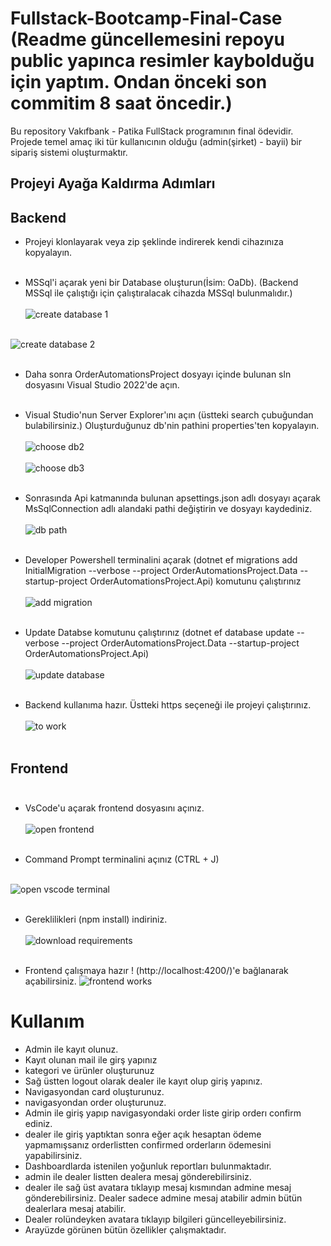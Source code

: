 # Fullstack-Bootcamp-Final-Case (Readme güncellemesini repoyu public yapınca resimler kaybolduğu için yaptım. Ondan önceki son commitim 8 saat öncedir.)
Bu repository Vakıfbank - Patika FullStack programının final ödevidir. Projede temel amaç iki tür kullanıcının olduğu (admin(şirket) - bayii) bir sipariş sistemi oluşturmaktır. 

## Projeyi Ayağa Kaldırma Adımları 
## Backend
- Projeyi klonlayarak veya zip şeklinde indirerek kendi cihazınıza kopyalayın. <br/> <br/>


- MSSql'i açarak yeni bir Database oluşturun(İsim: OaDb). (Backend MSSql ile çalıştığı için çalıştıralacak cihazda MSSql bulunmalıdır.) <br/> <br/>
![create database 1](https://github.com/kutaymalik/Fullstack-Bootcamp-Final-Case/assets/56682209/97b9dd83-e1fe-4085-82c3-d4d08c24dd0a) <br/> <br/>

![create database 2](https://github.com/kutaymalik/Fullstack-Bootcamp-Final-Case/assets/56682209/54733622-6640-4c60-99ef-77f3b580f987) <br/> <br/>

  
- Daha sonra OrderAutomationsProject dosyayı içinde bulunan sln dosyasını Visual Studio 2022'de açın. <br/> <br/>

  
- Visual Studio'nun Server Explorer'ını açın (üstteki search çubuğundan bulabilirsiniz.) Oluşturduğunuz db'nin pathini properties'ten kopyalayın. <br/> <br/>
![choose db2](https://github.com/kutaymalik/Fullstack-Bootcamp-Final-Case/assets/56682209/e1d97e4b-3c74-4c5f-9cdd-e49096c70b4c)<br/> <br/>
![choose db3](https://github.com/kutaymalik/Fullstack-Bootcamp-Final-Case/assets/56682209/34a25cbd-537b-4c5f-85bc-76fe7fb969e9) <br/> <br/>

  
- Sonrasında Api katmanında bulunan apsettings.json adlı dosyayı açarak MsSqlConnection adlı alandaki pathi değiştirin ve dosyayı kaydediniz. <br/> <br/>
  ![db path](https://github.com/kutaymalik/Fullstack-Bootcamp-Final-Case/assets/56682209/99c88d2e-ed3a-450e-aef3-f6df6fc81168)<br/> <br/>

  
- Developer Powershell terminalini açarak (dotnet ef migrations add InitialMigration --verbose --project OrderAutomationsProject.Data --startup-project OrderAutomationsProject.Api) komutunu çalıştırınız  <br/> <br/>
![add migration](https://github.com/kutaymalik/Fullstack-Bootcamp-Final-Case/assets/56682209/982c9fbe-15f4-47c7-b38a-3084cc6e1197) <br/> <br/>


- Update Databse komutunu çalıştırınız (dotnet ef database update  --verbose --project OrderAutomationsProject.Data --startup-project OrderAutomationsProject.Api) <br/> <br/>
![update database](https://github.com/kutaymalik/Fullstack-Bootcamp-Final-Case/assets/56682209/bfc43e12-3238-4096-8c20-f0fb97967e63)<br/> <br/>

  
- Backend kullanıma hazır. Üstteki https seçeneği ile projeyi çalıştırınız. <br/> <br/>
  ![to work](https://github.com/kutaymalik/Fullstack-Bootcamp-Final-Case/assets/56682209/586164ee-fecc-48e1-a2ad-29828e5c1ae8)<br/> <br/>

## Frontend <br/> <br/>
- VsCode'u açarak frontend dosyasını açınız. <br/> <br/>
![open frontend](https://github.com/kutaymalik/Fullstack-Bootcamp-Final-Case/assets/56682209/97524600-ecd6-4589-9958-d3357d82cfbc)<br/> <br/>

  
- Command Prompt terminalini açınız (CTRL + J) <br/> <br/>
  
![open vscode terminal](https://github.com/kutaymalik/Fullstack-Bootcamp-Final-Case/assets/56682209/f0912b01-17af-4b58-b307-d90d4e3b5827) <br/> <br/>

  
- Gereklilikleri (npm install) indiriniz. <br/> <br/>
![download requirements](https://github.com/kutaymalik/Fullstack-Bootcamp-Final-Case/assets/56682209/ef4e5964-89c5-49f3-a404-558d286b7b1f) <br/> <br/>

  
- Frontend çalışmaya hazır ! (http://localhost:4200/)'e bağlanarak açabilirsiniz.
![frontend works](https://github.com/kutaymalik/Fullstack-Bootcamp-Final-Case/assets/56682209/f459e333-a61e-4bbd-8f92-2e72f2dc81a3)

# Kullanım
- Admin ile kayıt olunuz.
- Kayıt olunan mail ile girş yapınız
- kategori ve ürünler oluşturunuz
- Sağ üstten logout olarak dealer ile kayıt olup giriş yapınız. 
- Navigasyondan card oluşturunuz. 
- navigasyondan order oluşturunuz.
- Admin ile giriş yapıp navigasyondaki order liste girip orderı confirm ediniz.
- dealer ile giriş yaptıktan sonra eğer açık hesaptan ödeme yapmamışsanız orderlistten confirmed orderların ödemesini yapabilirsiniz.
- Dashboardlarda istenilen yoğunluk reportları bulunmaktadır. 
- admin ile dealer listten dealera mesaj gönderebilirsiniz.
- dealer ile sağ üst avatara tıklayıp mesaj kısmından admine mesaj gönderebilirsiniz. Dealer sadece admine mesaj atabilir admin bütün dealerlara mesaj atabilir.
- Dealer rolündeyken avatara tıklayıp bilgileri güncelleyebilirsiniz.
- Arayüzde görünen bütün özellikler çalışmaktadır.

